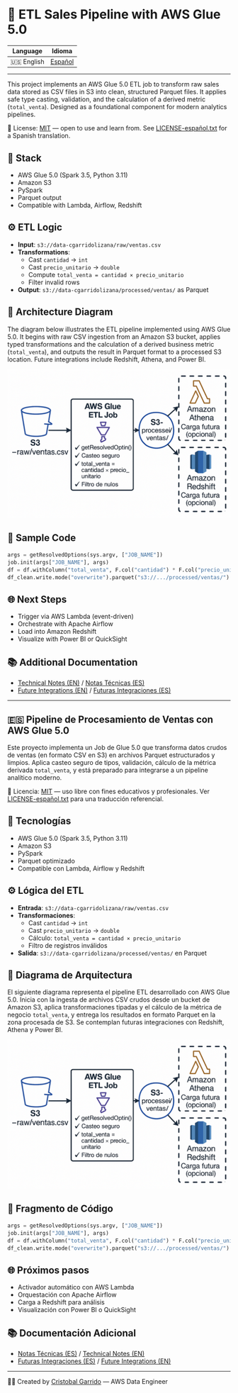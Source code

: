 # 🚀 ETL Sales Pipeline with AWS Glue 5.0

| Language | Idioma |
|----------|--------|
| 🇺🇸 English | [Español](#-pipeline-de-procesamiento-de-ventas-con-aws-glue-50)

---

This project implements an AWS Glue 5.0 ETL job to transform raw sales data stored as CSV files in S3 into clean, structured Parquet files. It applies safe type casting, validation, and the calculation of a derived metric (`total_venta`). Designed as a foundational component for modern analytics pipelines.

📄 License: [MIT](LICENSE) — open to use and learn from. See [LICENSE-español.txt](LICENSE-español.txt) for a Spanish translation.

## 🧱 Stack

- AWS Glue 5.0 (Spark 3.5, Python 3.11)
- Amazon S3
- PySpark
- Parquet output
- Compatible with Lambda, Airflow, Redshift

## ⚙️ ETL Logic

- **Input**: `s3://data-cgarridolizana/raw/ventas.csv`
- **Transformations**:
  - Cast `cantidad` → `int`
  - Cast `precio_unitario` → `double`
  - Compute `total_venta = cantidad × precio_unitario`
  - Filter invalid rows
- **Output**: `s3://data-cgarridolizana/processed/ventas/` as Parquet

## 🧭 Architecture Diagram

The diagram below illustrates the ETL pipeline implemented using AWS Glue 5.0. It begins with raw CSV ingestion from an Amazon S3 bucket, applies typed transformations and the calculation of a derived business metric (`total_venta`), and outputs the result in Parquet format to a processed S3 location. Future integrations include Redshift, Athena, and Power BI.

![ETL Architecture](docs/etl_ventas_architecture.png)

## 📌 Sample Code

```python
args = getResolvedOptions(sys.argv, ["JOB_NAME"])
job.init(args["JOB_NAME"], args)
df = df.withColumn("total_venta", F.col("cantidad") * F.col("precio_unitario"))
df_clean.write.mode("overwrite").parquet("s3://.../processed/ventas/")
```

## 🌐 Next Steps

- Trigger via AWS Lambda (event-driven)
- Orchestrate with Apache Airflow
- Load into Amazon Redshift
- Visualize with Power BI or QuickSight

## 📚 Additional Documentation

- [Technical Notes (EN)](docs/technical_notes.md) / [Notas Técnicas (ES)](docs/notas_tecnicas.md)
- [Future Integrations (EN)](docs/future_integrations.md) / [Futuras Integraciones (ES)](docs/futuras_integraciones.md)

---

## 🇪🇸 Pipeline de Procesamiento de Ventas con AWS Glue 5.0

Este proyecto implementa un Job de Glue 5.0 que transforma datos crudos de ventas (en formato CSV en S3) en archivos Parquet estructurados y limpios. Aplica casteo seguro de tipos, validación, cálculo de la métrica derivada `total_venta`, y está preparado para integrarse a un pipeline analítico moderno.

📄 Licencia: [MIT](LICENSE) — uso libre con fines educativos y profesionales. Ver [LICENSE-español.txt](LICENSE-español.txt) para una traducción referencial.

## 🧱 Tecnologías

- AWS Glue 5.0 (Spark 3.5, Python 3.11)
- Amazon S3
- PySpark
- Parquet optimizado
- Compatible con Lambda, Airflow y Redshift

## ⚙️ Lógica del ETL

- **Entrada**: `s3://data-cgarridolizana/raw/ventas.csv`
- **Transformaciones**:
  - Cast `cantidad` → `int`
  - Cast `precio_unitario` → `double`
  - Cálculo: `total_venta = cantidad × precio_unitario`
  - Filtro de registros inválidos
- **Salida**: `s3://data-cgarridolizana/processed/ventas/` en Parquet

## 🧭 Diagrama de Arquitectura

El siguiente diagrama representa el pipeline ETL desarrollado con AWS Glue 5.0. Inicia con la ingesta de archivos CSV crudos desde un bucket de Amazon S3, aplica transformaciones tipadas y el cálculo de la métrica de negocio `total_venta`, y entrega los resultados en formato Parquet en la zona procesada de S3. Se contemplan futuras integraciones con Redshift, Athena y Power BI.

![Diagrama ETL Glue](docs/etl_ventas_architecture.png)

## 📌 Fragmento de Código

```python
args = getResolvedOptions(sys.argv, ["JOB_NAME"])
job.init(args["JOB_NAME"], args)
df = df.withColumn("total_venta", F.col("cantidad") * F.col("precio_unitario"))
df_clean.write.mode("overwrite").parquet("s3://.../processed/ventas/")
```

## 🌐 Próximos pasos

- Activador automático con AWS Lambda  
- Orquestación con Apache Airflow  
- Carga a Redshift para análisis  
- Visualización con Power BI o QuickSight

## 📚 Documentación Adicional

- [Notas Técnicas (ES)](docs/notas_tecnicas.md) / [Technical Notes (EN)](docs/technical_notes.md)
- [Futuras Integraciones (ES)](docs/futuras_integraciones.md) / [Future Integrations (EN)](docs/future_integrations.md)

---

👨‍💻 Created by [Cristobal Garrido](https://github.com/cgarridolizana87) — AWS Data Engineer
